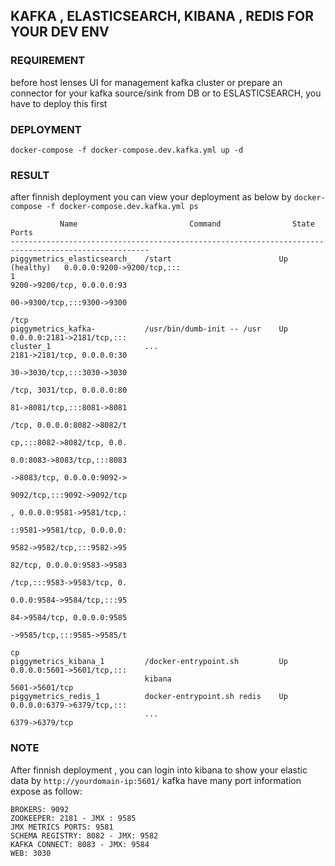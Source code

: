 ## KAFKA , ELASTICSEARCH, KIBANA , REDIS FOR YOUR DEV ENV

### REQUIREMENT
before host lenses UI for management kafka cluster or prepare an connector for your kafka source/sink from DB or to ESLASTICSEARCH, you have to deploy this first

### DEPLOYMENT
```
docker-compose -f docker-compose.dev.kafka.yml up -d
```

### RESULT
after finnish deployment you can view your deployment as below by `docker-compose -f docker-compose.dev.kafka.yml ps`

```
           Name                         Command                State                 Ports
-----------------------------------------------------------------------------------------------------
piggymetrics_elasticsearch_   /start                        Up (healthy)   0.0.0.0:9200->9200/tcp,:::
1                                                                          9200->9200/tcp, 0.0.0.0:93
                                                                           00->9300/tcp,:::9300->9300
                                                                           /tcp
piggymetrics_kafka-           /usr/bin/dumb-init -- /usr    Up             0.0.0.0:2181->2181/tcp,:::
cluster_1                     ...                                          2181->2181/tcp, 0.0.0.0:30
                                                                           30->3030/tcp,:::3030->3030
                                                                           /tcp, 3031/tcp, 0.0.0.0:80
                                                                           81->8081/tcp,:::8081->8081
                                                                           /tcp, 0.0.0.0:8082->8082/t
                                                                           cp,:::8082->8082/tcp, 0.0.
                                                                           0.0:8083->8083/tcp,:::8083
                                                                           ->8083/tcp, 0.0.0.0:9092->
                                                                           9092/tcp,:::9092->9092/tcp
                                                                           , 0.0.0.0:9581->9581/tcp,:
                                                                           ::9581->9581/tcp, 0.0.0.0:
                                                                           9582->9582/tcp,:::9582->95
                                                                           82/tcp, 0.0.0.0:9583->9583
                                                                           /tcp,:::9583->9583/tcp, 0.
                                                                           0.0.0:9584->9584/tcp,:::95
                                                                           84->9584/tcp, 0.0.0.0:9585
                                                                           ->9585/tcp,:::9585->9585/t
                                                                           cp
piggymetrics_kibana_1         /docker-entrypoint.sh         Up             0.0.0.0:5601->5601/tcp,:::
                              kibana                                       5601->5601/tcp
piggymetrics_redis_1          docker-entrypoint.sh redis    Up             0.0.0.0:6379->6379/tcp,:::
                              ...                                          6379->6379/tcp

```

### NOTE
After finnish deployment , you can login into kibana to show your elastic data by `http://yourdomain-ip:5601/`
kafka have many port information expose as follow:
```
BROKERS: 9092
ZOOKEEPER: 2181 - JMX : 9585
JMX METRICS PORTS: 9581
SCHEMA REGISTRY: 8082 - JMX: 9582
KAFKA CONNECT: 8083 - JMX: 9584
WEB: 3030
```